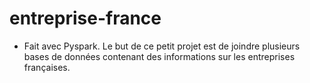 # entreprise-france
- Fait avec Pyspark.
Le but de ce petit projet est de joindre plusieurs bases de données contenant des informations sur les entreprises françaises. 
